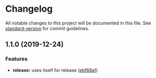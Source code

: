 # Changelog

All notable changes to this project will be documented in this file. See [standard-version](https://github.com/conventional-changelog/standard-version) for commit guidelines.

## 1.1.0 (2019-12-24)


### Features

* **release:** uses itself for release ([ebf68af](https://github.com/overlayed-app/standard-version-tagger/commit/ebf68af07f6146bc63f32f2d3c7097446d77dac2))
